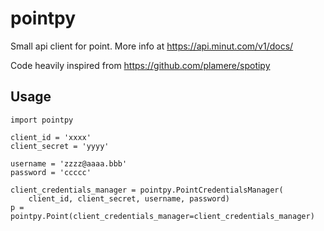 # pointpy
Small api client for point. More info at https://api.minut.com/v1/docs/

Code heavily inspired from https://github.com/plamere/spotipy

## Usage

```
import pointpy

client_id = 'xxxx'
client_secret = 'yyyy'

username = 'zzzz@aaaa.bbb'
password = 'ccccc'

client_credentials_manager = pointpy.PointCredentialsManager(
    client_id, client_secret, username, password)
p = pointpy.Point(client_credentials_manager=client_credentials_manager)
```
